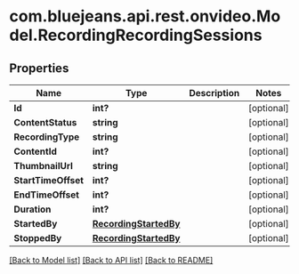 # com.bluejeans.api.rest.onvideo.Model.RecordingRecordingSessions
## Properties

Name | Type | Description | Notes
------------ | ------------- | ------------- | -------------
**Id** | **int?** |  | [optional] 
**ContentStatus** | **string** |  | [optional] 
**RecordingType** | **string** |  | [optional] 
**ContentId** | **int?** |  | [optional] 
**ThumbnailUrl** | **string** |  | [optional] 
**StartTimeOffset** | **int?** |  | [optional] 
**EndTimeOffset** | **int?** |  | [optional] 
**Duration** | **int?** |  | [optional] 
**StartedBy** | [**RecordingStartedBy**](RecordingStartedBy.md) |  | [optional] 
**StoppedBy** | [**RecordingStartedBy**](RecordingStartedBy.md) |  | [optional] 

[[Back to Model list]](../README.md#documentation-for-models) [[Back to API list]](../README.md#documentation-for-api-endpoints) [[Back to README]](../README.md)

